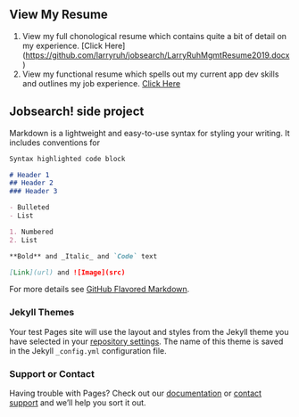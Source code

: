 ## View My Resume

1. View my full chonological resume which contains quite a bit of detail on my experience. [Click Here] (https://github.com/larryruh/jobsearch/LarryRuhMgmtResume2019.docx)
2. View my functional resume which spells out my current app dev skills and outlines my job experience. [Click Here](https://github.com/larryruh/jobsearch/LarryRuhResume2019.docx)

## Jobsearch! side project



Markdown is a lightweight and easy-to-use syntax for styling your writing. It includes conventions for

```markdown
Syntax highlighted code block

# Header 1
## Header 2
### Header 3

- Bulleted
- List

1. Numbered
2. List

**Bold** and _Italic_ and `Code` text

[Link](url) and ![Image](src)
```

For more details see [GitHub Flavored Markdown](https://guides.github.com/features/mastering-markdown/).

### Jekyll Themes

Your test Pages site will use the layout and styles from the Jekyll theme you have selected in your [repository settings](https://github.com/larryruh/larryruh.github.io/settings). The name of this theme is saved in the Jekyll `_config.yml` configuration file.

### Support or Contact

Having trouble with Pages? Check out our [documentation](https://help.github.com/categories/github-pages-basics/) or [contact support](https://github.com/contact) and we’ll help you sort it out.
